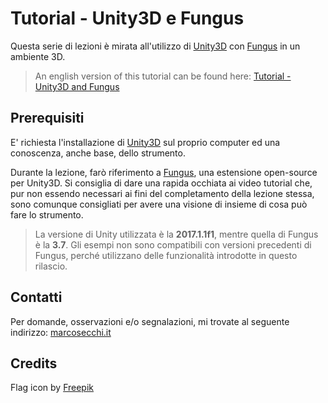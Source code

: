 # Tutorial - Unity3D e Fungus

Questa serie di lezioni è mirata all'utilizzo di [Unity3D](https://unity3d.com/) con [Fungus](http://fungusgames.com/) in un ambiente 3D.

> An english version of this tutorial can be found here: [Tutorial - Unity3D and Fungus](https://tech.io/playgrounds/12965/unity3d-and-fungus-tutorial-pickups/welcome)

## Prerequisiti

E' richiesta l'installazione di [Unity3D](https://store.unity.com/?_ga=2.175184613.639057983.1511186465-253114653.1489499620) sul proprio computer ed una conoscenza, anche base, dello strumento.

Durante la lezione, farò riferimento a [Fungus](http://fungusgames.com/), una estensione open-source per Unity3D. Si consiglia di dare una rapida occhiata ai video tutorial che, pur non essendo necessari ai fini del completamento della lezione stessa, sono comunque consigliati per avere una visione di insieme di cosa può fare lo strumento.

> La versione di Unity utilizzata è la **2017.1.1f1**, mentre quella di Fungus è la **3.7**. Gli esempi non sono compatibili con versioni precedenti di Fungus, perché utilizzano delle funzionalità introdotte in questo rilascio.

## Contatti

Per domande, osservazioni e/o segnalazioni, mi trovate al seguente indirizzo: [marcosecchi.it](http://marcosecchi.it)

## Credits

Flag icon by [Freepik](https://www.flaticon.com/packs/countrys-flags)